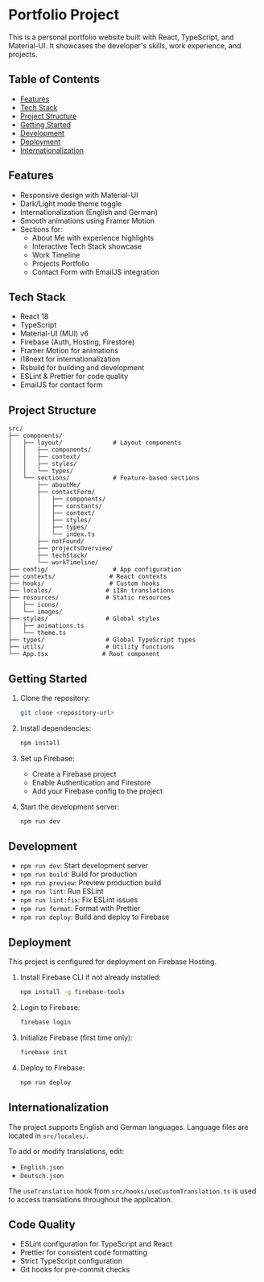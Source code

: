 # Portfolio Project

This is a personal portfolio website built with React, TypeScript, and Material-UI. It showcases the developer's skills, work experience, and projects.

## Table of Contents

- [Features](#features)
- [Tech Stack](#tech-stack)
- [Project Structure](#project-structure)
- [Getting Started](#getting-started)
- [Development](#development)
- [Deployment](#deployment)
- [Internationalization](#internationalization)

## Features

- Responsive design with Material-UI
- Dark/Light mode theme toggle
- Internationalization (English and German)
- Smooth animations using Framer Motion
- Sections for:
  - About Me with experience highlights
  - Interactive Tech Stack showcase
  - Work Timeline
  - Projects Portfolio
  - Contact Form with EmailJS integration

## Tech Stack

- React 18
- TypeScript
- Material-UI (MUI) v6
- Firebase (Auth, Hosting, Firestore)
- Framer Motion for animations
- i18next for internationalization
- Rsbuild for building and development
- ESLint & Prettier for code quality
- EmailJS for contact form

## Project Structure

```
src/
├── components/
│   ├── layout/              # Layout components
│   │   ├── components/
│   │   ├── context/
│   │   ├── styles/
│   │   └── types/
│   └── sections/            # Feature-based sections
│       ├── aboutMe/
│       ├── contactForm/
│       │   ├── components/
│       │   ├── constants/
│       │   ├── context/
│       │   ├── styles/
│       │   ├── types/
│       │   └── index.ts
│       ├── notFound/
│       ├── projectsOverview/
│       ├── techStack/
│       └── workTimeline/
├── config/                  # App configuration
├── contexts/               # React contexts
├── hooks/                  # Custom hooks
├── locales/               # i18n translations
├── resources/             # Static resources
│   ├── icons/
│   └── images/
├── styles/                # Global styles
│   ├── animations.ts
│   └── theme.ts
├── types/                 # Global TypeScript types
├── utils/                 # Utility functions
└── App.tsx               # Root component
```

## Getting Started

1. Clone the repository:
   ```bash
   git clone <repository-url>
   ```

2. Install dependencies:
   ```bash
   npm install
   ```

3. Set up Firebase:
   - Create a Firebase project
   - Enable Authentication and Firestore
   - Add your Firebase config to the project

4. Start the development server:
   ```bash
   npm run dev
   ```

## Development

- `npm run dev`: Start development server
- `npm run build`: Build for production
- `npm run preview`: Preview production build
- `npm run lint`: Run ESLint
- `npm run lint:fix`: Fix ESLint issues
- `npm run format`: Format with Prettier
- `npm run deploy`: Build and deploy to Firebase

## Deployment

This project is configured for deployment on Firebase Hosting.

1. Install Firebase CLI if not already installed:
   ```bash
   npm install -g firebase-tools
   ```

2. Login to Firebase:
   ```bash
   firebase login
   ```

3. Initialize Firebase (first time only):
   ```bash
   firebase init
   ```

4. Deploy to Firebase:
   ```bash
   npm run deploy
   ```

## Internationalization

The project supports English and German languages. Language files are located in `src/locales/`.

To add or modify translations, edit:
- `English.json`
- `Deutsch.json`

The `useTranslation` hook from `src/hooks/useCustomTranslation.ts` is used to access translations throughout the application.

## Code Quality

- ESLint configuration for TypeScript and React
- Prettier for consistent code formatting
- Strict TypeScript configuration
- Git hooks for pre-commit checks
